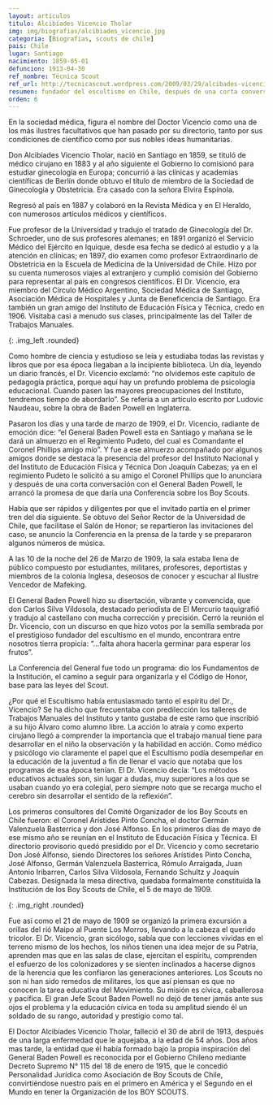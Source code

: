 ```yaml
---
layout: articulos
titulo: Alcibíades Vicencio Tholar
img: img/biografias/alcibiades_vicencio.jpg
categoria: [Biografias, scouts de chile]
pais: Chile
lugar: Santiago
nacimiento: 1859-05-01
defuncion: 1913-04-30
ref_nombre: Técnica Scout
ref_url: http://tecnicascout.wordpress.com/2009/03/29/alcibades-vicencio/
resumen: fundador del escultismo en Chile, después de una corta conversación con el General Baden Powell, le arrancó la promesa de que daría una Conferencia sobre los Boy Scouts.
orden: 6
---
```

En la sociedad médica, figura el nombre del Doctor Vicencio como una de los más ilustres facultativos que han pasado por su directorio, tanto por sus condiciones de científico como por sus nobles ideas humanitarias.

Don Alcibíades Vicencio Tholar, nació en Santiago en 1859, se tituló de médico cirujano en 1883 y al año siguiente el Gobierno lo comisionó para estudiar ginecología en Europa; concurrió a las clínicas y academias científicas de Berlín donde obtuvo el título de miembro de la Sociedad de Ginecología y Obstetricia. Era casado con la señora Elvira Espínola.

Regresó al país en 1887 y colaboró en la Revista Médica y en El Heraldo, con numerosos artículos médicos y científicos.

Fue profesor de la Universidad y tradujo el tratado de Ginecología del Dr. Schroeder, uno de sus profesores alemanes; en 1891 organizó el Servicio Médico del Ejército en Iquique, desde esa fecha se dedicó al estudio y a la atención en clínicas; en 1897, dio examen como profesor Extraordinario de Obstetricia en la Escuela de Medicina de la Universidad de Chile. Hizo por su cuenta numerosos viajes al extranjero y cumplió comisión del Gobierno para representar al país en congresos científicos. El Dr. Vicencio, era miembro del Círculo Médico Argentino, Sociedad Médica de Santiago, Asociación Médica de Hospitales y Junta de Beneficencia de Santiago. Era también un gran amigo del Instituto de Educación Física y Técnica, credo en 1906. Visitaba casi a menudo sus clases, principalmente las del Taller de Trabajos Manuales.

<amp-img src="{{site.baseurl}}/img/biografias/alcibiades_vicencio1.jpg" width="400" height="262" alt="Primer Campamento Scout en los Morros" layout="fixed"></amp-img>
{: .img_left .rounded}

Como hombre de ciencia y estudioso se leía y estudiaba todas las revistas y libros que por esa época llegaban a la incipiente biblioteca. Un día, leyendo un diario francés, el Dr. Vicencio exclamó: “no olvidemos este capitulo de pedagogía práctica, porque aquí hay un profundo problema de psicología educacional. Cuando pasen las mayores preocupaciones del Instituto, tendremos tiempo de abordarlo”. Se refería a un artículo escrito por Ludovic Naudeau, sobre la obra de Baden Powell en Inglaterra.

Pasaron los días y una tarde de marzo de 1909, el Dr. Vicencio, radiante de emoción dice: “el General Baden Powell esta en Santiago y mañana se le dará un almuerzo en el Regimiento Pudeto, del cual es Comandante el Coronel Phillips amigo mío”. Y fue a ese almuerzo acompañado por algunos amigos donde se destaca la presencia del profesor del Instituto Nacional y del Instituto de Educación Física y Técnica Don Joaquín Cabezas; ya en el regimiento Pudeto le solicitó a su amigo el Coronel Phillips que lo anunciara y después de una corta conversación con el General Baden Powell, le arrancó la promesa de que daría una Conferencia sobre los Boy Scouts.

Había que ser rápidos y diligentes por que el invitado partía en el primer tren del día siguiente. Se obtuvo del Señor Rector de la Universidad de Chile, que facilitase el Salón de Honor; se repartieron las invitaciones del caso, se anuncio la Conferencia en la prensa de la tarde y se prepararon algunos números de música.

A las 10 de la noche del 26 de Marzo de 1909, la sala estaba llena de público compuesto por estudiantes, militares, profesores, deportistas y miembros de la colonia Inglesa, deseosos de conocer y escuchar al Ilustre Vencedor de Mafeking.

El General Baden Powell hizo su disertación, vibrante y convencida, que don Carlos Silva Vildosola, destacado periodista de El Mercurio taquigrafió y tradujo al castellano con mucha corrección y precisión. Cerró la reunión el Dr. Vicencio, con un discurso en que hizo votos por la semilla sembrada por el prestigioso fundador del escultismo en el mundo, encontrara entre nosotros tierra propicia: “…falta ahora hacerla germinar para esperar los frutos”.

La Conferencia del General fue todo un programa: dio los Fundamentos de la Institución, el camino a seguir para organizarla y el Código de Honor, base para las leyes del Scout.

¿Por qué el Escultismo había entusiasmado tanto el espíritu del Dr., Vicencio? Se ha dicho que frecuentaba con predilección los talleres de Trabajos Manuales del Instituto y tanto gustaba de este ramo que inscribió a su hijo Álvaro como alumno libre. La acción lo atraía y como experto cirujano llegó a comprender la importancia que el trabajo manual tiene para desarrollar en el niño la observación y la habilidad en acción. Como médico y psicólogo vio claramente el papel que el Escultismo podía desempeñar en la educación de la juventud a fin de llenar el vacío que notaba que los programas de esa época tenían. El Dr. Vicencio decía: “Los métodos educativos actuales son, sin lugar a dudas, muy superiores a los que se usaban cuando yo era colegial, pero siempre noto que se recarga mucho el cerebro sin desarrollar el sentido de la reflexión”.

Los primeros consultores del Comité Organizador de los Boy Scouts en Chile fueron: el Coronel Arístides Pinto Concha, el doctor Germán Valenzuela Basterrica y don José Alfonso. En los primeros días de mayo de ese mismo año se reunían en el Instituto de Educación Física y Técnica. El directorio provisorio quedó presidido por el Dr. Vicencio y como secretario Don José Alfonso, siendo Directores los señores Arístides Pinto Concha, José Alfonso, Germán Valenzuela Basterrica, Rómulo Arraigada, Juan Antonio Iribarren, Carlos Silva Vildosola, Fernando Schultz y Joaquín Cabezas. Designada la mesa directiva, quedaba formalmente constituída la Institución de los Boy Scouts de Chile, el 5 de mayo de 1909.

<amp-img src="{{site.baseurl}}/img/biografias/alcibiades_vicencio2.jpg" width="400" height="259" alt="Primer Campamento Scout en los Morros" layout="fixed"></amp-img>
{: .img_right .rounded}

Fue así como el 21 de mayo de 1909 se organizó la primera excursión a orillas del rió Maipo al Puente Los Morros, llevando a la cabeza el querido tricolor. El Dr. Vicencio, gran sicólogo, sabía que con lecciones vividas en el terreno mismo de los hechos, los niños tienen una idea mejor de su Patria, aprenden mas que en las salas de clase, ejercitan el espíritu, comprenden el esfuerzo de los colonizadores y se sienten inclinados a hacerse dignos de la herencia que les confiaron las generaciones anteriores. Los Scouts no son ni han sido remedos de militares, los que así piensan es que no conocen la tarea educativa del Movimiento. Su misión es cívica, caballerosa y pacífica. El gran Jefe Scout Baden Powell no dejó de tener jamás ante sus ojos el problema y la educación cívica en toda su amplitud siendo él un soldado de su rango, autoridad y prestigio como tal.

El Doctor Alcibíades Vicencio Tholar, falleció el 30 de abril de 1913, después de una larga enfermedad que le aquejaba, a la edad de 54 años. Dos años mas tarde, la entidad que él había formado bajo la propia inspiración del General Baden Powell es reconocida por el Gobierno Chileno mediante Decreto Supremo N° 115 del 18 de enero de 1915, que le concedió Personalidad Jurídica como Asociación de Boy Scouts de Chile, convirtiéndose nuestro país en el primero en América y el Segundo en el Mundo en tener la Organización de los BOY SCOUTS.